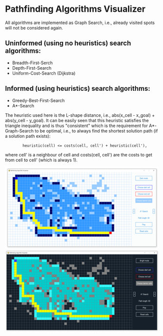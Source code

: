 # Pathfinding Algorithms Visualizer

All algorithms are implemented as Graph Search, i.e., already visited spots will not be considered again.

## Uninformed (using no heuristics) search algorithms:
* Breadth-First-Serch
* Depth-First-Search
* Uniform-Cost-Search (Dijkstra)

## Informed (using heuristics) search algorithms:
* Greedy-Best-First-Search
* A*-Search

The heuristic used here is the L-shape distance, i.e., abs(x_cell - x_goal) + abs(y_cell - y_goal).
It can be easily seen that this heuristic satisfies the triangle inequality and is thus "consistent" which 
is the requirement for A*-Graph-Search to be optimal, i.e., to always find the shortest solution path 
(if a solution path exists):

			heuristic(cell) <= costs(cell, cell') + heuristic(cell'),
			
where cell' is a neighbour of cell and costs(cell, cell') are the costs to get from cell to cell' (which is 
always 1).

<img src="demo_bright_mode.PNG" width="1000">

<img src="demo_dark_mode.PNG" width="1000"> 
